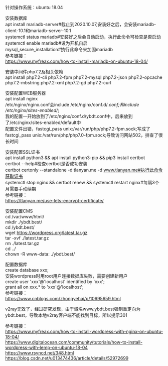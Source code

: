 针对操作系统：ubuntu 18.04

安装数据库  
apt install mariadb-server#截止到2020.10.07,安装好之后，会安装mariadb-client-10.1和mariadb-server-10.1  
systemctl status mariadb#安装好之后会自动启动，执行此命令可检查是否启动  
systemctl enable mariadb#设为开机自启  
mysql_secure_installation#执行此命令来加固mariadb  
参考链接：  
https://www.myfreax.com/how-to-install-mariadb-on-ubuntu-18-04/

安装中间件php7.2及相关依赖  
apt install php7.2-cli php7.2-fpm php7.2-mysql php7.2-json php7.2-opcache php7.2-mbstring php7.2-xml php7.2-gd php7.2-curl

安装配置WEB服务器  
apt install nginx  
/etc/nginx/nginx.conf会include /etc/nginx/conf.d/*.conf;和include /etc/nginx/sites-enabled/*;  
我的配置一开始放到了/etc/nginx/conf.d/ybdt.conf中，后来放到了/etc/nginx/sites-enabled/default中  
配置文件出错，fastcgi_pass unix:/var/run/php/php7.2-fpm.sock;写成了fastcgi_pass unix:/var/run/php/php7.0-fpm.sock;导致访问网站502，排查了很长时间

安装配置SSL证书  
apt install python3 && apt install python3-pip && pip3 install certbot  
certbot --help#检查certbot是否成功安装  
certbot certonly --standalone -d tlanyan.me -d www.tlanyan.me#执行此命令获取证书  
systemctl stop nginx && certbot renew && systemctl restart nginx#每隔3个月需要手动续期  
参考链接：  
https://tlanyan.me/use-lets-encrypt-certificate/

安装配置CMS  
cd /var/www/html/  
mkdir ./ybdt.best/  
cd /ybdt.best/  
wget https://wordpress.org/latest.tar.gz  
tar -xvf ./latest.tar.gz  
rm ./latest.tar.gz  
cd ../  
chown -R www-data: ./ybdt.best/

配置数据库  
create database xxx;  
安装wordpress时用root用户连接数据库失败，需要创建新用户  
create user 'xxx'@'localhost' identified by 'xxx';  
grant all on xxx.* to 'xxx'@'localhost';  
参考链接：  
https://www.cnblogs.com/zhongyehai/p/10695659.html

v2ray无效了，经过研究发现，由于域名www.ybdt.best强制重定向为ybdt.best，导致本地v2ray客户端不能找到目标，所以提示301  

参考链接：  
https://www.myfreax.com/how-to-install-wordpress-with-nginx-on-ubuntu-18-04/  
https://www.digitalocean.com/community/tutorials/how-to-install-wordpress-with-lemp-on-ubuntu-18-04  
https://www.rsyncd.net/348.html  
https://blog.csdn.net/u013474436/article/details/52972699
